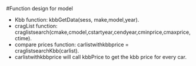 #Function design for model

- Kbb function: kbbGetData(sess, make,model,year).
- cragList function: craglistsearch(cmake,cmodel,cstartyear,cendyear,cminprice,cmaxprice,ctime).
- compare prices function: carlistwithkbbprice = craglistsearchKbb(carlist).
- carlistwithkbbprice will call kbbPrice to get the kbb price for every car.

